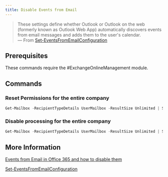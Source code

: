 ```yaml
---
title: Disable Events from Email
---
```


> These settings define whether Outlook or Outlook on the web (formerly known as Outlook Web App) automatically discovers events from email messages and adds them to the user's calendar.  
> &mdash; From [Set-EventsFromEmailConfiguration](https://learn.microsoft.com/en-us/powershell/module/exchange/set-eventsfromemailconfiguration)

## Prerequisites

These commands require the #ExchangeOnlineManagement module.

## Commands

### Reset Permissions for the entire company

```PowerShell
Get-Mailbox -RecipientTypeDetails UserMailbox -ResultSize Unlimited | Set-EventsFromEmailConfiguration -ResetSettings
```

### Disable processing for the entire company

```PowerShell
Get-Mailbox -RecipientTypeDetails UserMailbox -ResultSize Unlimited | Set-EventsFromEmailConfiguration -FlightReservationProcessingLevel Disabled -LodgingReservationProcessingLevel Disabled -ParcelDeliveryProcessingLevel Disabled -RentalCarReservationProcessingLevel Disabled
```

## More Information

[Events from Email in Office 365 and how to disable them](http://www.michev.info/Blog/Post/174/Events-from-Email-in-Office-365-and-how-to-disable-them)

[Set-EventsFromEmailConfiguration](https://learn.microsoft.com/en-us/powershell/module/exchange/set-eventsfromemailconfiguration)

